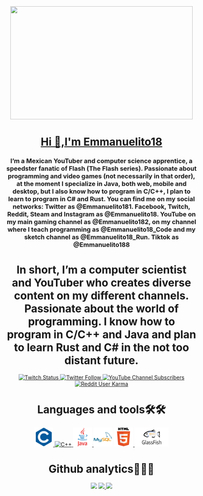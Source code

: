 <div id="header" align="center">
    <img src="https://media.giphy.com/media/XO8RMtRaK73isIt0i2/giphy.gif" width="480" height="297"/>
    <h1 align="center"><a href="https://ww.youtube.com/@Emmanuelito18_Code">Hi 👋,I'm Emmanuelito18</a></h1>
    <h3 align="center">I’m a Mexican YouTuber and computer science apprentice, a speedster fanatic of Flash (The Flash series). Passionate about programming and video games (not necessarily in that order), at the moment I specialize in Java, both web, mobile and desktop, but I also know how to program in C/C++, I plan to learn to program in C# and Rust. You can find me on my social networks: Twitter as @Emmanuelito181. Facebook, Twitch, Reddit, Steam and Instagram as @Emmanuelito18. YouTube on my main gaming channel as @Emmanuelito182, on my channel where I teach programming as @Emmanuelito18_Code and my sketch channel as @Emmanuelito18_Run. Tiktok as @Emmanuelito188</h3>
    <h1 align="center">In short, I’m a computer scientist and YouTuber who creates diverse content on my different channels. Passionate about the world of programming. I know how to program in C/C++ and Java and plan to learn Rust and C# in the not too distant future.</h1>
</div>

<div id="badges" align="center">
  <center>
    <a href="https://twitch.tv/emmanuelito18">
      <img alt="Twitch Status" src="https://img.shields.io/twitch/status/emmanuelito18?style=for-the-badge&logo=twitch">
    </a>
    <a href="https://twitter.com/Emmanuelito181">
      <img alt="Twitter Follow" src="https://img.shields.io/twitter/follow/Emmanuelito181?style=for-the-badge&logo=X">
    </a>
    <a href="https://www.youtube.com/@Emmanuelito18_Code">
      <img alt="YouTube Channel Subscribers" src="https://img.shields.io/youtube/channel/subscribers/UCDZAjygwY93eLyxAszZGvXw?style=for-the-badge&logo=youtube&label=Emmanuelito18%20Subscribers">
    </a>
    <a href="https://www.reddit.com/user/Emmanuelito18/">
      <img alt="Reddit User Karma" src="https://img.shields.io/reddit/user-karma/combined/Emmanuelito18?style=for-the-badge&logo=Reddit">
    </a>
  </center>
</div>

<div id="languages and tools" align="center">
    <h1 aling=center">Languages and tools🛠🛠</h1>
    <a href="https://github.com/Emmanuelito18?tab=repositories&q=&type=&language=c&sort=">
      <img src="https://github.com/devicons/devicon/blob/master/icons/c/c-plain.svg" title="C" alt="C" width="50" height="50"></img>
    </a>
    <a href="https://github.com/Emmanuelito18?tab=repositories&q=&type=&language=c%2B%2B&sort=">
      <img src="https://github.com/railwayapp/devicons/blob/main/static/i/cplusplus.png" title="C++" alt="C++" width="50" height="50"></img>
    </a>
    <a href="https://github.com/Emmanuelito18?tab=repositories&q=&type=&language=java&sort=">
      <img src="https://github.com/devicons/devicon/blob/master/icons/java/java-original-wordmark.svg" title="Java" alt="Java" width="50" height="50"></img>
    </a>
      <img src="https://github.com/devicons/devicon/blob/master/icons/mysql/mysql-original-wordmark.svg" title="MySQL" alt="MySQL" width="50" height="50"></img>
    <a href="https://github.com/Emmanuelito18?tab=repositories&q=&type=&language=html&sort=">
      <img src="https://github.com/devicons/devicon/blob/master/icons/html5/html5-original-wordmark.svg" title="HTML5" alt="HTML5" width="50" height="50"></img>
    </a>
    <img src="/glassfish.png" title="GlassFish" alt="GlassFish" width="90" height="50">
</div>

<div id="stats" align="center">
    <h1>Github analytics🥇🥇🥇</h1>
    <img height=200 src="http://github-readme-streak-stats.herokuapp.com?user=Emmanuelito18&theme=dark&hide_border=true"/>
    <a href="https://github.com/anuraghazra/github-readme-stats">
      <img height=200 src="https://github-readme-stats.vercel.app/api?username=Emmanuelito18&theme=dark&show_icons=true&hide_border=true"/>
    </a>
    <a href="https://github.com/anuraghazra/github-readme-stats">
      <img height=200 src="https://github-readme-stats.vercel.app/api/top-langs/?username=Emmanuelito18&layout=compact&theme=dark&hide_border=true"/>
    </a>
</div>
